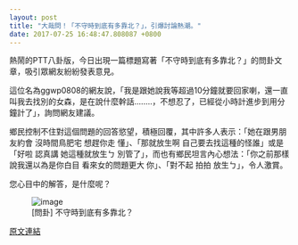 ```yaml
---
layout: post
title: "大哉問！「不守時到底有多靠北？」，引爆討論熱潮。"
date: 2017-07-25 16:48:47.808087 +0800
---
```


熱鬧的PTT八卦版，今日出現一篇標題寫著「不守時到底有多靠北？」的問卦文章，吸引眾網友紛紛發表意見。

這位名為ggwp0808的網友說，「我是跟她說我等超過10分鐘就要回家喇，還一直叫我去找別的女森，是在說什麼幹話........，不想忍了，已經從小時計進步到用分鐘計了」，詢問網友建議。

鄉民控制不住對這個問題的回答慾望，積極回覆，其中許多人表示：「她在跟男朋友約會 沒時間鳥肥宅 想趕你走 懂」、「那就放生啊 自己要去找這種的怪誰」或是「好啦 認真講 她這種就放生ㄅ 別管了」，而也有鄉民坦言內心想法：「你之前那樣說我還以為是你白目 看來女的問題更大 你」、「對不起 拍拍 放生ㄅ」，令人激賞。

您心目中的解答，是什麼呢？

<figure>
<img src="http://i.imgur.com/VozFnDC.jpg" alt="image">
<figcaption>
[問卦] 不守時到底有多靠北？
</figcaption>
</figure>

<a href = "https://www.ptt.cc/bbs/Gossiping/M.1500925858.A.679.html">原文連結</a>

